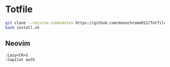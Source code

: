 # Totfile

```bash
git clone --recurse-submodules https://github.com/monochrome012/Totfile.git
bash install.sh
```

## Neovim
```
:Lazy<CR>S
:Copilot auth
```
